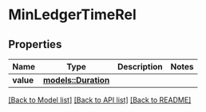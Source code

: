 # MinLedgerTimeRel

## Properties

Name | Type | Description | Notes
------------ | ------------- | ------------- | -------------
**value** | [**models::Duration**](Duration.md) |  | 

[[Back to Model list]](../README.md#documentation-for-models) [[Back to API list]](../README.md#documentation-for-api-endpoints) [[Back to README]](../README.md)


